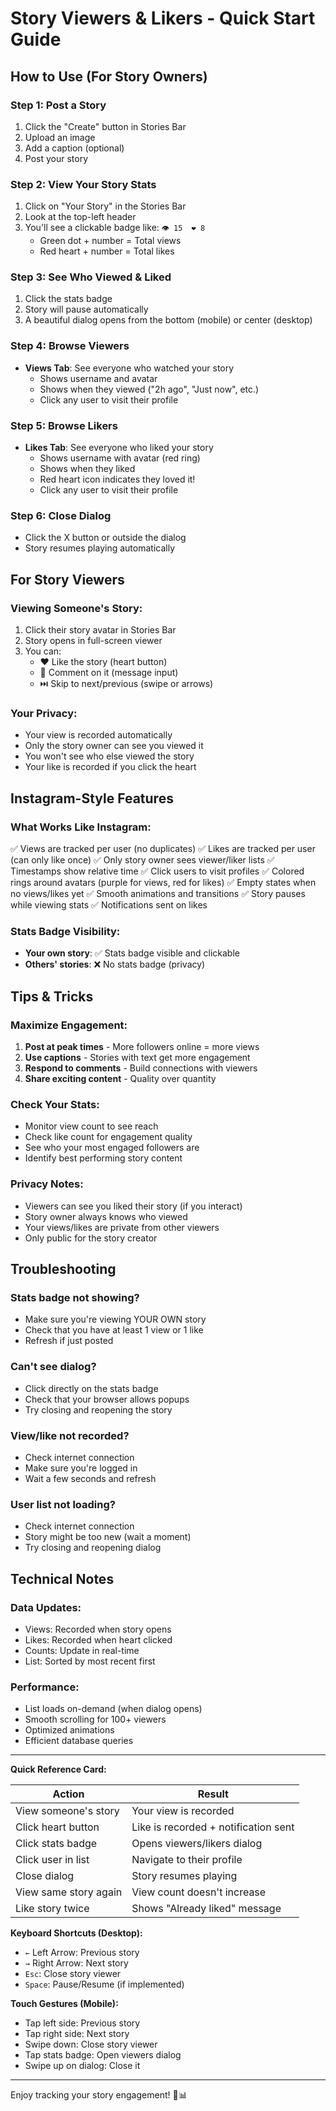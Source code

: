 # Story Viewers & Likers - Quick Start Guide

## How to Use (For Story Owners)

### Step 1: Post a Story
1. Click the "Create" button in Stories Bar
2. Upload an image
3. Add a caption (optional)
4. Post your story

### Step 2: View Your Story Stats
1. Click on "Your Story" in the Stories Bar
2. Look at the top-left header
3. You'll see a clickable badge like: `👁️ 15  ❤️ 8`
   - Green dot + number = Total views
   - Red heart + number = Total likes

### Step 3: See Who Viewed & Liked
1. Click the stats badge
2. Story will pause automatically
3. A beautiful dialog opens from the bottom (mobile) or center (desktop)

### Step 4: Browse Viewers
- **Views Tab**: See everyone who watched your story
  - Shows username and avatar
  - Shows when they viewed ("2h ago", "Just now", etc.)
  - Click any user to visit their profile

### Step 5: Browse Likers
- **Likes Tab**: See everyone who liked your story
  - Shows username with avatar (red ring)
  - Shows when they liked
  - Red heart icon indicates they loved it!
  - Click any user to visit their profile

### Step 6: Close Dialog
- Click the X button or outside the dialog
- Story resumes playing automatically

## For Story Viewers

### Viewing Someone's Story:
1. Click their story avatar in Stories Bar
2. Story opens in full-screen viewer
3. You can:
   - ❤️ Like the story (heart button)
   - 💬 Comment on it (message input)
   - ⏭️ Skip to next/previous (swipe or arrows)

### Your Privacy:
- Your view is recorded automatically
- Only the story owner can see you viewed it
- You won't see who else viewed the story
- Your like is recorded if you click the heart

## Instagram-Style Features

### What Works Like Instagram:
✅ Views are tracked per user (no duplicates)
✅ Likes are tracked per user (can only like once)
✅ Only story owner sees viewer/liker lists
✅ Timestamps show relative time
✅ Click users to visit profiles
✅ Colored rings around avatars (purple for views, red for likes)
✅ Empty states when no views/likes yet
✅ Smooth animations and transitions
✅ Story pauses while viewing stats
✅ Notifications sent on likes

### Stats Badge Visibility:
- **Your own story**: ✅ Stats badge visible and clickable
- **Others' stories**: ❌ No stats badge (privacy)

## Tips & Tricks

### Maximize Engagement:
1. **Post at peak times** - More followers online = more views
2. **Use captions** - Stories with text get more engagement
3. **Respond to comments** - Build connections with viewers
4. **Share exciting content** - Quality over quantity

### Check Your Stats:
- Monitor view count to see reach
- Check like count for engagement quality
- See who your most engaged followers are
- Identify best performing story content

### Privacy Notes:
- Viewers can see you liked their story (if you interact)
- Story owner always knows who viewed
- Your views/likes are private from other viewers
- Only public for the story creator

## Troubleshooting

### Stats badge not showing?
- Make sure you're viewing YOUR OWN story
- Check that you have at least 1 view or 1 like
- Refresh if just posted

### Can't see dialog?
- Click directly on the stats badge
- Check that your browser allows popups
- Try closing and reopening the story

### View/like not recorded?
- Check internet connection
- Make sure you're logged in
- Wait a few seconds and refresh

### User list not loading?
- Check internet connection
- Story might be too new (wait a moment)
- Try closing and reopening dialog

## Technical Notes

### Data Updates:
- Views: Recorded when story opens
- Likes: Recorded when heart clicked
- Counts: Update in real-time
- List: Sorted by most recent first

### Performance:
- List loads on-demand (when dialog opens)
- Smooth scrolling for 100+ viewers
- Optimized animations
- Efficient database queries

---

**Quick Reference Card:**

| Action | Result |
|--------|--------|
| View someone's story | Your view is recorded |
| Click heart button | Like is recorded + notification sent |
| Click stats badge | Opens viewers/likers dialog |
| Click user in list | Navigate to their profile |
| Close dialog | Story resumes playing |
| View same story again | View count doesn't increase |
| Like story twice | Shows "Already liked" message |

**Keyboard Shortcuts (Desktop):**
- `←` Left Arrow: Previous story
- `→` Right Arrow: Next story
- `Esc`: Close story viewer
- `Space`: Pause/Resume (if implemented)

**Touch Gestures (Mobile):**
- Tap left side: Previous story
- Tap right side: Next story
- Swipe down: Close story viewer
- Tap stats badge: Open viewers dialog
- Swipe up on dialog: Close it

---

Enjoy tracking your story engagement! 🎉📊
